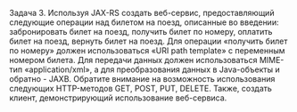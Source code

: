 ﻿Задача 3. Используя JAX-RS создать веб-сервис, предоставляющий следующие операции над билетом на поезд, описанные во введении: забронировать билет на поезд, получить билет по номеру, оплатить билет на поезд, вернуть билет на поезд. Для операции «получить билет по номеру» должен использоваться «URI path template» с переменным номером билета. Для передачи данных должен использоваться MIME-тип «application/xml», а для преобразования данных в Java-объекты и обратно - JAXB. Обратите внимание на возможность использования следующих HTTP-методов GET, POST, PUT, DELETE. Также, создать клиент, демонстрирующий использование веб-сервиса.